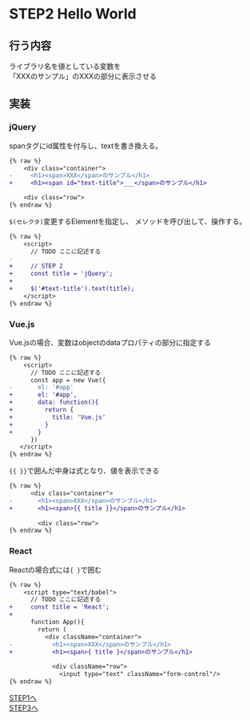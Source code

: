 # STEP2 Hello World

## 行う内容
ライブラリ名を値としている変数を  
「XXXのサンプル」のXXXの部分に表示させる

## 実装
### jQuery
spanタグにid属性を付与し、textを書き換える。
```diff
{% raw %}
    <div class="container">
-     <h1><span>XXX</span>のサンプル</h1>
+     <h1><span id="text-title">___</span>のサンプル</h1>

    <div class="row">
{% endraw %}
```

`$(セレクタ)`変更するElementを指定し、
メソッドを呼び出して、操作する。
```diff
{% raw %}
    <script>
      // TODO ここに記述する
-
+     // STEP 2
+     const title = 'jQuery';
+
+     $('#text-title').text(title);
    </script>
{% endraw %}
```

### Vue.js
Vue.jsの場合、変数はobjectのdataプロパティの部分に指定する
```diff
{% raw %}
    <script>
      // TODO ここに記述する
      const app = new Vue({
-       el: '#app'
+       el: '#app',
+       data: function(){
+         return {
+           title: 'Vue.js'
+         }
+       }
      })
   </script>
{% endraw %}
```

`{{ }}`で囲んだ中身は式となり、値を表示できる
```diff
{% raw %}
      <div class="container">
-       <h1><span>XXX</span>のサンプル</h1>
+       <h1><span>{{ title }}</span>のサンプル</h1>
 
        <div class="row">
{% endraw %}
```

### React
Reactの場合式には`{ }`で囲む
```diff
{% raw %}
    <script type="text/babel">
      // TODO ここに記述する
+     const title = 'React';
+    
      function App(){
        return (
          <div className="container">
-           <h1><span>XXX</span>のサンプル</h1>
+           <h1><span>{ title }</span>のサンプル</h1>
 
            <div className="row">
              <input type="text" className="form-control"/>
{% endraw %}
```

[STEP1へ](step1.md)  
[STEP3へ](step3.md)  
